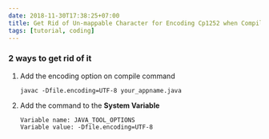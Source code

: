 ```yaml
---
date: 2018-11-30T17:38:25+07:00
title: Get Rid of Un-mappable Character for Encoding Cp1252 when Compiling Java
tags: [tutorial, coding]
---
```


### 2 ways to get rid of it

1. Add the encoding option on compile command

    ```
    javac -Dfile.encoding=UTF-8 your_appname.java
    ```

2. Add the command to the **System Variable**

    ```
    Variable name: JAVA_TOOL_OPTIONS
    Variable value: -Dfile.encoding=UTF-8
    ```
